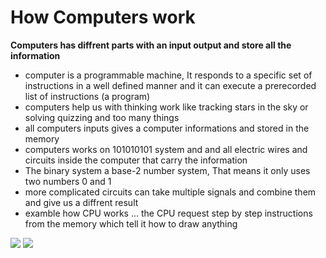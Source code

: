 # How Computers work
**Computers has diffrent parts with an input output and store all the information**
- computer is a programmable machine, It responds to a specific set of instructions in a well defined manner and it can execute a prerecorded list of instructions (a program)
- computers help us with thinking work like tracking stars in the sky or solving quizzing and too many things
- all computers inputs gives a computer informations and stored in the memory
- computers works on 101010101 system and and all electric wires and circuits inside the computer that carry the information 
- The binary system a base-2 number system, That means it only uses two numbers 0 and 1
- more complicated circuits can take multiple signals and combine them and give us a diffrent result
- examble how CPU works ... the CPU request step by step instructions from the memory which tell it how to draw anything

![](https://encrypted-tbn0.gstatic.com/images?q=tbn%3AANd9GcT3e2e4pOjwDitq-lskHxtXvYnCr8QK0m1RWA&usqp=CAU)
![](https://encrypted-tbn0.gstatic.com/images?q=tbn%3AANd9GcSxQY6ILnwzwMUhSZQBb5H5N0ppztfc_O-rgg&usqp=CAU)
